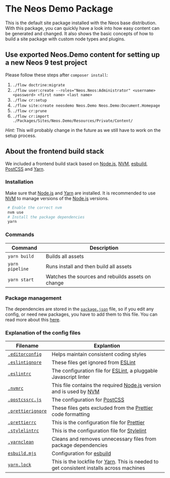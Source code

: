 # The Neos Demo Package

This is the default site package installed with the Neos base distribution. With this package, you can quickly have
a look into how easy content can be generated and changed.
It also shows the basic concepts of how to build a site package with custom node types and plugins.

## Use exported Neos.Demo content for setting up a new Neos 9 test project

Please follow these steps after `composer install`:

1) `./flow doctrine:migrate`
2) `./flow user:create --roles="Neos.Neos:Administrator" <username> <password> <first name> <last name>`
3) `./flow cr:setup`
4) `./flow site:create neosdemo Neos.Demo Neos.Demo:Document.Homepage`
5) `./flow cr:prune`
6) `./flow cr:import ./Packages/Sites/Neos.Demo/Resources/Private/Content/`

*Hint:* This will probably change in the future as we still have to work on the setup process. 

## About the frontend build stack

We included a frontend build stack based on [Node.js], [NVM], [esbuild], [PostCSS] and [Yarn].

### Installation

Make sure that [Node.js] and [Yarn] are installed. It is recommended to use [NVM] to manage versions of the [Node.js] versions.

```bash
 # Enable the correct nvm
 nvm use
 # Install the package dependencies
 yarn
```

### Commands

| Command         | Description                                       |
| --------------- | ------------------------------------------------- |
| `yarn build`    | Builds all assets                                 |
| `yarn pipeline` | Runs install and then build all assets            |
| `yarn start`    | Watches the sources and rebuilds assets on change |

### Package management

The dependencies are stored in the [`package.json`] file, so if you edit any config, or need new packages, you have to add them to this file. You can read more about this [here](https://nodejs.dev/the-package-json-guide).

### Explanation of the config files

| Filename            | Explantion                                                                                 |
| ------------------- | ------------------------------------------------------------------------------------------ |
| [`.editorconfig`]   | Helps maintain consistent coding styles                                                    |
| [`.eslintignore`]   | These files get ignored from [ESLint]                                                      |
| [`.eslintrc`]       | The configuration file for [ESLint], a pluggable Javascript linter                         |
| [`.nvmrc`]          | This file contains the required [Node.js] version and is used by [NVM]                     |
| [`.postcssrc.js`]   | The configuration for [PostCSS]                                                            |
| [`.prettierignore`] | These files gets excluded from the [Prettier] code formatting                              |
| [`.prettierrc`]     | This is the configuration file for [Prettier]                                              |
| [`.stylelintrc`]    | This is the configuration file for [Stylelint]                                             |
| [`.yarnclean`]      | Cleans and removes unnecessary files from package dependencies                             |
| [`esbuild.mjs`]     | Configuration for [esbuild]                                                                |
| [`yarn.lock`]       | This is the lockfile for [Yarn]. This is needed to get consistent installs across machines |

[node.js]: https://nodejs.org
[nvm]: https://github.com/nvm-sh/nvm#readme
[esbuild]: https://esbuild.github.io
[yarn]: https://yarnpkg.com
[postcss]: https://postcss.org
[eslint]: https://eslint.org
[prettier]: https://prettier.io
[stylelint]: https://stylelint.io
[`package.json`]: package.json
[`.editorconfig`]: .editorconfig
[`.eslintignore`]: .eslintignore
[`.eslintrc`]: .eslintrc
[`.nvmrc`]: .nvmrc
[`.postcssrc.js`]: .postcssrc.js
[`.prettierignore`]: .prettierignore
[`.prettierrc`]: .prettierrc
[`.stylelintrc`]: .stylelintrc
[`.yarnclean`]: .yarnclean
[`esbuild.mjs`]: esbuild.mjs
[`yarn.lock`]: yarn.lock
